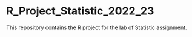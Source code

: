 # R_Project_Statistic_2022_23
This repository contains the R project for the lab of Statistic assignment.
